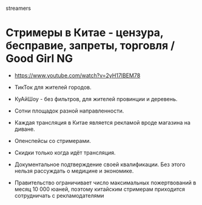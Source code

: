streamers

# Стримеры в Китае - цензура, бесправие, запреты, торговля / Good Girl NG

- https://www.youtube.com/watch?v=2yH17lBEM78

- ТикТок для жителей городов.
- КуАйШоу - без фильтров, для жителей провинции и деревень.
- Сотни площадок разной направленности.
- Каждая трансляция в Китае является рекламой вроде магазина на диване.
- Опенспейсы со стримерами.
- Скидки только когда идёт трансляция.
- Документальное подтверждение своей квалификации. Без этого нельзя рассуждать о медицине и экономике.
- Правительство ограничивает число максимальных пожертвований в месяц 10 000 юаней, поэтому китайским стримерам приходится сотрудничать с рекламодателями